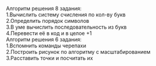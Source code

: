 Алгоритм решения 8 задания:   
1.Вычислить систему счисления по кол-ву букв  
2.Определить порядок символов  
3.В уме вычислить последовательность из букв   
4.Перевести её в код и в целое +1  
Алгоритм решения 6 задания:  
1.Вспомнить команды черепахи  
2.Построить рисунок по алгоритму с масштабированием  
3.Расставить точки и посчитать их  
